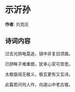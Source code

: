 # 示沂孙

**作者**: 刘克庄

## 诗词内容

过去光阴电莫追，镜中非复旧须眉。

已拼眸子难重朗，犹幸心官可苦思。

太极旋闿无极义，极玄更有又玄诗。

此篇若问何人作，向道山中老古锥。

